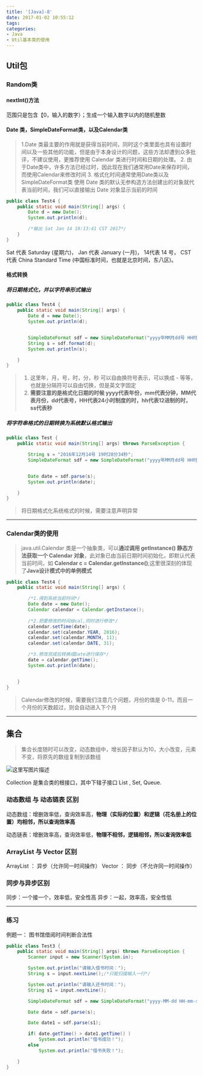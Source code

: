 ```yaml
---
title: '[Java]-8'
date: 2017-01-02 10:55:12
tags:
categories:
- Java
- Util基本类的使用
---
```



## Util包

### Random类

#### nextInt()方法

范围只是包含【0，输入的数字）；生成一个输入数字以内的随机整数

#### Date 类，SimpleDateFormat类，以及Calendar类

> 1.Date 类最主要的作用就是获得当前时间，同时这个类里面也具有设置时间以及一些其他的功能，但是由于本身设计的问题，这些方法却遭到众多批评，不建议使用，更推荐使用
> Calendar 类进行时间和日期的处理。
> 2. 由于Date类中，许多方法已经过时，因此现在我们通常用Date来保存时间，而使用Calendar来修改时间
> 3. 格式化时间通常使用Date类以及SimpleDateFormat类
使用 Date 类的默认无参构造方法创建出的对象就代表当前时间，我们可以直接输出 Date 对象显示当前的时间


```Java
public class Test4 {
	public static void main(String[] args) {
		Date d = new Date();
		System.out.println(d);

		/*输出 Sat Jan 14 19:13:41 CST 2017*/
	}
}
```


Sat 代表 Saturday (星期六)， Jan 代表 January (一月)， 14代表 14 号， CST 代表 China Standard Time (中国标准时间，也就是北京时间，东八区)。

<!--more-->
#### 格式转换
##### 将日期格式化，并以字符串形式输出

```Java
public class Test4 {
	public static void main(String[] args) {
		Date d = new Date();
		System.out.println(d);


		SimpleDateFormat sdf = new SimpleDateFormat("yyyy年MM月dd号 HH时mm分ss秒");
		String s = sdf.format(d);
		System.out.println(s);

	}
}
```

> 1. 这里年，月，号，时，分，秒 可以自由换符号表示，可以换成 - 等等，也就是分隔符可以自由切换，但是英文字固定
> 2. **需要注意的是格式化日期的时候 yyyy代表年份，mm代表分钟，MM代表月份，dd代表号，HH代表24小时制度的时，hh代表12进制的时，ss代表秒**

##### 将字符串格式的日期转换为系统默认格式输出

```Java
public class Test {
	public static void main(String[] args) throws ParseException {

		String s = "2016年12月14号 19时28分34秒";
		SimpleDateFormat sdf = new SimpleDateFormat("yyyy年MM月dd号 HH时mm分ss秒");


		Date date = sdf.parse(s);
		System.out.println(date);

	}
}
```

> 将日期格式化系统格式的时候，需要注意声明异常


----------

### Calendar类的使用

> java.util.Calendar 类是一个抽象类，可以**通过调用 getInstance() 静态方法获取一个 Calendar 对象**，此对象已由当前日期时间初始化，即默认代表当前时间，如 **Calendar c = Calendar.getInstance()**;这里很深刻的体现了**Java设计模式中的单例模式**

```Java
public class Test4 {
	public static void main(String[] args) {

		/*1.得到系统当前时间*/
		Date date = new Date();
		Calendar calendar = Calendar.getInstance();
		
		/*2.把要修改的时间给cal,同时进行修改*/
		calendar.setTime(date);
		calendar.set(calendar.YEAR, 2016);
		calendar.set(calendar.MONTH, 11);
		calendar.set(calendar.DATE, 31);

		/*3.修改完成后转换成Date进行保存*/
		date = calendar.getTime();
		System.out.println(date);


	}
}
```

> Calendar修改的时候，需要我们注意几个问题，月份的值是 0-11，而且一个月份的天数超过，则会自动进入下个月


----------

## 集合

> 集合长度随时可以改变，动态数组中，增长因子默认为10，大小改变，元素不变，将原先的数组复制到该数组

![这里写图片描述](http://on3w7gc9m.bkt.clouddn.com/collcetion.png)


Collection 是集合类的根接口，其中下辖子接口 List , Set, Queue.

### 动态数组 与 动态链表 区别
动态数组：增删效率低，查询效率高，**物理（实际的位置）和逻辑（花名册上的位置）均相邻，所以查询效率高**

动态链表：增删效率高，查询效率低，**物理不相邻，逻辑相邻，所以查询效率低**

### ArrayList 与 Vector 区别
ArrayList ： 异步（允许同一时间操作）
Vector ： 同步（不允许同一时间操作）


### 同步与异步区别

同步：一个接一个，效率低，安全性高
异步：一起，效率高，安全性低


----------

### 练习

例题一： 图书馆借阅时间判断合法性

```Java
public class Test3 {
	public static void main(String[] args) throws ParseException {
		Scanner input = new Scanner(System.in);

		System.out.println("请输入借书时间：");
		String s = input.nextLine();/*只能扫描输入一行*/

		System.out.println("请输入还书时间：");
		String s1 = input.nextLine();

		SimpleDateFormat sdf = new SimpleDateFormat("yyyy-MM-dd HH-mm-ss");

		Date date = sdf.parse(s);

		Date date1 = sdf.parse(s1);

		if( date.getTime() > date1.getTime() )
			System.out.println("借书成功！");
		else
			System.out.println("借书失败！");

	}
}
```
